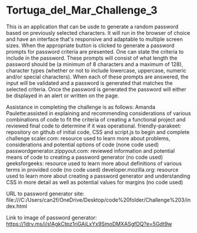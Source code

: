# Tortuga_del_Mar_Challenge_3
This is an application that can be usde to generate a random password based on previously selected characters. It will run in the browser of choice and have an interface that's responsive and adaptable to multiple screen sizes.
When the appropriate button is clicked to generate a password prompts for password criteria are presented.  One can state the criteria to include in the password.  These prompts will consist of what length the password should be (a minimum of 8 characters and a  maximum of 128), character types (whether or not to include lowercase, uppercase, numeric and/or special characters). When each of these prompts are answered, the input will be validated and a password is generated that matches the selected criteria.  Once the password is generated the password will either be displayed in an alert or written on the page.

Assistance in completing the challenge is as follows:
Amanda Paulette:assisted in explaining and recommending considerations of various combinations of code to fit the criteria of creating a functional project and reviewed final code to determine if it was operational.
friendly-parakeet: repository on github of initial code, CSS and script.js to begin and complete challenge 
scaler.com: resource used to learn more about problems, considerations and potential options of code (none code used)
passwordgenerator.zippyout.com:  reviewed information and potential means of code to creating a password generator (no code used)
geeksforgeeks: resource used to learn more about definitions of various terms in provided code (no code used)
developer.mozilla.org:  resource used to learn more about creating a password generator and understanding CSS in more detail as well as potential values for margins (no code used)

URL to password generator site: file:///C:/Users/can2f/OneDrive/Desktop/code%20folder/Challenge%203/index.html

Link to image of password generator:  https://1drv.ms/i/s!AgkCtpz1riGAiLxYx9SmoDMXASgfDQ?e=5Gdt9w


